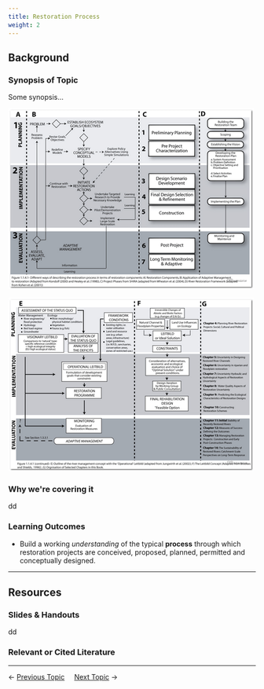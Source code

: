 ```yaml
---
title: Restoration Process
weight: 2
---
```


## Background

### Synopsis of Topic
Some synopsis...



[![ApproachesCompared_500](../../assets/Images/ApproachesCompared_500.png)]((../../assets/Images/ApproachesCompared.png))

[![ApproachesCompared2_500](../../assets/Images/ApproachesCompared2_500.png)](../../assets/Images/ApproachesCompared2.png)

### Why we're covering it

dd





### Learning Outcomes

* Build a working *understanding* of the typical **process** through which restoration projects are conceived, proposed, planned, permitted and conceptually designed. 

------
## Resources

### Slides & Handouts
dd

### Relevant or Cited Literature



----
← [Previous Topic](1_Course_I_Overview)      &nbsp;&nbsp;&nbsp;          [Next Topic](3_Assessing_Condition) →